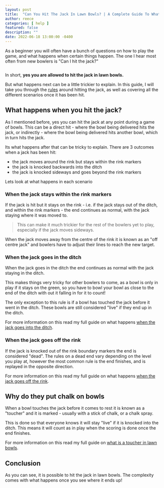 ```yaml
---
layout: post
title:  "Can You Hit The Jack In Lawn Bowls? | A Complete Guide To What Happens When The Jack Is Hit"
author: reece
categories: [ help ]
featured: false
description: ""
date: 2022-06-18 13:00:00 -0400
---
```

    

<!-- wp:paragraph -->
<p xmlns="http://www.w3.org/1999/xhtml">As a beginner you will often have a bunch of questions on how to play the game, and what happens when certain things happen. The one I hear most often from new bowlers is "Can I hit the jack?"</p>
<!-- /wp:paragraph -->

<!-- wp:image {"id":1218,"sizeSlug":"full","linkDestination":"none"} -->
<figure class="wp-block-image size-full"><img src="/img/posts/Can-You-Hit-The-Jack-In-Lawn-Bowls.jpg" alt="" class="wp-image-1218"/></figure>
<!-- /wp:image -->

<!-- wp:paragraph -->
<p>In short, <strong>yes you are allowed to hit the jack in lawn bowls.</strong></p>
<!-- /wp:paragraph -->

<!-- wp:paragraph -->
<p>But what happens next can be a little trickier to explain. In this guide, I will take you through the <a href="https://www.jackhighbowls.com/help/lawn-bowls-rules/" data-type="post" data-id="304">rules</a> around hitting the jack, as well as covering all the different scenarios once it has been hit.</p>
<!-- /wp:paragraph -->

<!-- wp:heading -->
<h2>What happens when you hit the jack?</h2>
<!-- /wp:heading -->

<!-- wp:paragraph -->
<p>As I mentioned before, yes you can hit the jack at any point during a game of bowls. This can be a direct hit - where the bowl being delivered hits the jack, or indirectly - where the bowl being delivered hits another bowl, which in turn hits the jack.</p>
<!-- /wp:paragraph -->

<!-- wp:paragraph -->
<p>Its what happens after that can be tricky to explain. There are 3 outcomes when a jack has been hit:</p>
<!-- /wp:paragraph -->

<!-- wp:list -->
<ul><!-- wp:list-item -->
<li>the jack moves around the rink but stays within the rink markers</li>
<!-- /wp:list-item -->

<!-- wp:list-item -->
<li>the jack is knocked backwards into the ditch</li>
<!-- /wp:list-item -->

<!-- wp:list-item -->
<li>the jack is knocked sideways and goes beyond the rink markers</li>
<!-- /wp:list-item --></ul>
<!-- /wp:list -->

<!-- wp:paragraph -->
<p>Lets look at what happens in each scenario</p>
<!-- /wp:paragraph -->

<!-- wp:heading {"level":3} -->
<h3>When the jack stays within the rink markers</h3>
<!-- /wp:heading -->

<!-- wp:paragraph -->
<p>If the jack is hit but it stays on the rink - i.e. if the jack stays out of the ditch, and within the rink markers - the end continues as normal, with the jack staying where it was moved to.</p>
<!-- /wp:paragraph -->

<!-- wp:quote -->
<blockquote class="wp-block-quote"><!-- wp:paragraph -->
<p>This can make it much trickier for the rest of the bowlers yet to play, especially if the jack moves sideways. </p>
<!-- /wp:paragraph --></blockquote>
<!-- /wp:quote -->

<!-- wp:paragraph -->
<p>When the jack moves away from the centre of the rink it is known as an "off centre jack" and bowlers have to adjust their lines to reach the new target.</p>
<!-- /wp:paragraph -->

<!-- wp:heading {"level":3} -->
<h3>When the jack goes in the ditch</h3>
<!-- /wp:heading -->

<!-- wp:paragraph -->
<p>When the jack goes in the ditch the end continues as normal with the jack staying in the ditch.</p>
<!-- /wp:paragraph -->

<!-- wp:paragraph -->
<p>This makes things very tricky for other bowlers to come, as a bowl is only in play if it stays on the green, so you have to bowl your bowl as close to the end of the ditch with out it falling in for it to count!</p>
<!-- /wp:paragraph -->

<!-- wp:paragraph -->
<p>The only exception to this rule is if a bowl has touched the jack before it went in the ditch. These bowls are still considered "live" if they end up in the ditch.</p>
<!-- /wp:paragraph -->

<!-- wp:paragraph -->
<p>For more information on this read my full guide on what happens <a href="https://www.jackhighbowls.com/help/lawn-bowls-rules-when-the-jack-is-in-the-ditch/" data-type="post" data-id="499">when the jack goes into the ditch</a>.</p>
<!-- /wp:paragraph -->

<!-- wp:heading {"level":3} -->
<h3>When the jack goes off the rink</h3>
<!-- /wp:heading -->

<!-- wp:paragraph -->
<p>If the jack is knocked out of the rink boundary markers the end is considered "dead". The rules on a dead end vary depending on the level you play at, however the most common rule is the end finishes, and is replayed in the opposite direction.</p>
<!-- /wp:paragraph -->

<!-- wp:paragraph -->
<p>For more information on this read my full guide on what happens <a href="https://www.jackhighbowls.com/help/lawn-bowls-rules-the-dead-end/">when the jack goes off the rink</a>.</p>
<!-- /wp:paragraph -->

<!-- wp:heading -->
<h2>Why do they put chalk on bowls</h2>
<!-- /wp:heading -->

<!-- wp:paragraph -->
<p>When a bowl touches the jack before it comes to rest it is known as a "toucher" and it is marked - usually with a stick of chalk, or a chalk spray.</p>
<!-- /wp:paragraph -->

<!-- wp:paragraph -->
<p>This is done so that everyone knows it will stay "live" if it is knocked into the ditch. This means it will count as in play when the scoring is done once the end finishes.</p>
<!-- /wp:paragraph -->

<!-- wp:paragraph -->
<p>For more information on this read my full guide on <a href="https://www.jackhighbowls.com/help/what-is-a-toucher-in-lawn-bowls/" data-type="post" data-id="1152">what is a toucher in lawn bowls</a>.</p>
<!-- /wp:paragraph -->

<!-- wp:heading -->
<h2>Conclusion</h2>
<!-- /wp:heading -->

<!-- wp:paragraph -->
<p>As you can see, it is possible to hit the jack in lawn bowls. The complexity comes with what happens once you see where it ends up!</p>
<!-- /wp:paragraph -->
    